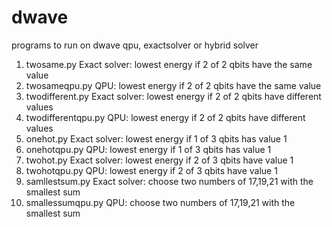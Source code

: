 # dwave
programs to run on dwave qpu, exactsolver or hybrid solver

1. twosame.py          Exact solver: lowest energy if 2 of 2 qbits have the same value
2. twosameqpu.py       QPU:          lowest energy if 2 of 2 qbits have the same value
3. twodifferent.py     Exact solver: lowest energy if 2 of 2 qbits have different values
4. twodifferentqpu.py  QPU:          lowest energy if 2 of 2 qbits have different values
5. onehot.py           Exact solver: lowest energy if 1 of 3 qbits has value 1
6. onehotqpu.py        QPU:          lowest energy if 1 of 3 qbits has value 1
7. twohot.py           Exact solver: lowest energy if 2 of 3 qbits have value 1
8. twohotqpu.py        QPU:          lowest energy if 2 of 3 qbits have value 1
9. samllestsum.py      Exact solver: choose two numbers of 17,19,21 with the smallest sum
10. smallessumqpu.py   QPU:          choose two numbers of 17,19,21 with the smallest sum
